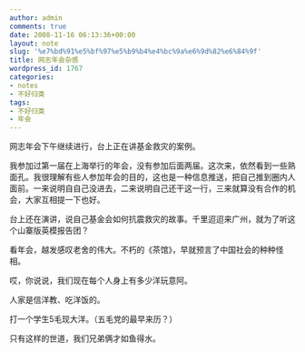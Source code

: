 ```yaml
---
author: admin
comments: true
date: 2008-11-16 06:13:36+00:00
layout: note
slug: '%e7%bd%91%e5%bf%97%e5%b9%b4%e4%bc%9a%e6%9d%82%e6%84%9f'
title: 网志年会杂感
wordpress_id: 1767
categories:
- notes
- 不好归类
tags:
- 不好归类
- 年会
---
```


网志年会下午继续进行，台上正在讲基金救灾的案例。

我参加过第一届在上海举行的年会，没有参加后面两届。这次来，依然看到一些熟面孔。我很理解有些人参加年会的目的，这也是一种信息推送，把自己推到圈内人面前。一来说明自自己没进去，二来说明自己还干这一行，三来就算没有合作的机会，大家互相提一下也好。

台上还在演讲，说自己基金会如何抗震救灾的故事。千里迢迢来广州，就为了听这个山寨版英模报告团？

看年会，越发感叹老舍的伟大。不朽的《茶馆》，早就预言了中国社会的种种怪相。

哎，你说说，我们现在每个人身上有多少洋玩意阿。

人家是信洋教、吃洋饭的。

打一个学生5毛现大洋。（五毛党的最早来历？）

只有这样的世道，我们兄弟俩才如鱼得水。
